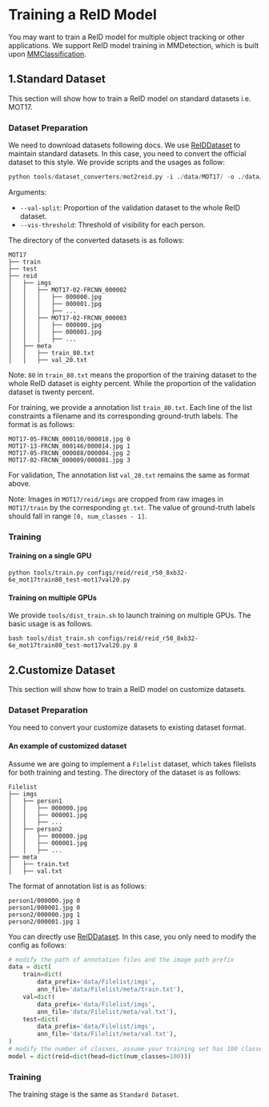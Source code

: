 # Training a ReID Model

You may want to train a ReID model for multiple object tracking or other applications. We support ReID model training in MMDetection, which is built upon [MMClassification](https://github.com/open-mmlab/mmclassification).

## 1.Standard Dataset

This section will show how to train a ReID model on standard datasets i.e. MOT17.

### Dataset Preparation

We need to download datasets following docs. We use [ReIDDataset](mmdet/datasets/reid_dataset.py) to maintain standard datasets. In this case, you need to convert the official dataset to this style. We provide scripts and the usages as follow:

```python
python tools/dataset_converters/mot2reid.py -i ./data/MOT17/ -o ./data/MOT17/reid --val-split 0.2 --vis-threshold 0.3
```

Arguments:

- `--val-split`: Proportion of the validation dataset to the whole ReID dataset.
- `--vis-threshold`: Threshold of visibility for each person.

The directory of the converted datasets is as follows:

```
MOT17
├── train
├── test
├── reid
│   ├── imgs
│   │   ├── MOT17-02-FRCNN_000002
│   │   │   ├── 000000.jpg
│   │   │   ├── 000001.jpg
│   │   │   ├── ...
│   │   ├── MOT17-02-FRCNN_000003
│   │   │   ├── 000000.jpg
│   │   │   ├── 000001.jpg
│   │   │   ├── ...
│   ├── meta
│   │   ├── train_80.txt
│   │   ├── val_20.txt
```

Note: `80` in `train_80.txt` means the proportion of the training dataset to the whole ReID dataset is eighty percent. While the proportion of the validation dataset is twenty percent.

For training, we provide a annotation list `train_80.txt`. Each line of the list constraints a filename and its corresponding ground-truth labels. The format is as follows:

```
MOT17-05-FRCNN_000110/000018.jpg 0
MOT17-13-FRCNN_000146/000014.jpg 1
MOT17-05-FRCNN_000088/000004.jpg 2
MOT17-02-FRCNN_000009/000081.jpg 3
```

For validation, The annotation list `val_20.txt` remains the same as format above.

Note: Images in `MOT17/reid/imgs` are cropped from raw images in `MOT17/train` by the corresponding `gt.txt`. The value of ground-truth labels should fall in range `[0, num_classes - 1]`.

### Training

#### Training on a single GPU

```shell
python tools/train.py configs/reid/reid_r50_8xb32-6e_mot17train80_test-mot17val20.py
```

#### Training on multiple GPUs

We provide `tools/dist_train.sh` to launch training on multiple GPUs.
The basic usage is as follows.

```shell
bash tools/dist_train.sh configs/reid/reid_r50_8xb32-6e_mot17train80_test-mot17val20.py 8
```

## 2.Customize Dataset

This section will show how to train a ReID model on customize datasets.

### Dataset Preparation

You need to convert your customize datasets to existing dataset format.

#### An example of customized dataset

Assume we are going to implement a `Filelist` dataset, which takes filelists for both training and testing. The directory of the dataset is as follows:

```
Filelist
├── imgs
│   ├── person1
│   │   ├── 000000.jpg
│   │   ├── 000001.jpg
│   │   ├── ...
│   ├── person2
│   │   ├── 000000.jpg
│   │   ├── 000001.jpg
│   │   ├── ...
├── meta
│   ├── train.txt
│   ├── val.txt
```

The format of annotation list is as follows:

```
person1/000000.jpg 0
person1/000001.jpg 0
person2/000000.jpg 1
person2/000001.jpg 1
```

You can directly use [ReIDDataset](mmdet/datasets/reid_dataset.py). In this case, you only need to modify the config as follows:

```python
# modify the path of annotation files and the image path prefix
data = dict(
    train=dict(
        data_prefix='data/Filelist/imgs',
        ann_file='data/Filelist/meta/train.txt'),
    val=dict(
        data_prefix='data/Filelist/imgs',
        ann_file='data/Filelist/meta/val.txt'),
    test=dict(
        data_prefix='data/Filelist/imgs',
        ann_file='data/Filelist/meta/val.txt'),
)
# modify the number of classes, assume your training set has 100 classes
model = dict(reid=dict(head=dict(num_classes=100)))
```

### Training

The training stage is the same as `Standard Dataset`.
